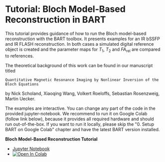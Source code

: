 # Tutorial: Bloch Model-Based Reconstruction in BART

This tutorial provides guidance of how to run the Bloch model-based reconstruction with the BART toolbox. It presents examples for an IR bSSFP and IR FLASH reconstruction. In both cases a simulated digital reference object is created and the parameter maps for $T_1$, $T_2$ and $FA_{\text{rel}}$ are compared to references.

The theoretical background of this work can be found in our manuscript titled

	Quantitative Magnetic Resonance Imaging by Nonlinear Inversion of the Bloch Equations

by Nick Scholand, Xiaoqing Wang, Volkert Roeloffs, Sebastian Rosenzweig, Martin Uecker.

The examples are interactive. You can change any part of the code in the provided jupyter-notebook. We recommend to run it on Google Colab (follow link below), because it provides all required hardware and should run out-of-the-box. If you want to run it locally, please skip the "0. Setup BART on Google Colab" chapter and have the latest BART version installed.

**Bloch Model-Based Reconstruction Tutorial**
- [Jupyter Notebook](./bart-bloch-tutorial.ipynb)
- [![Open In Colab](https://colab.research.google.com/assets/colab-badge.svg)](https://colab.research.google.com/github/mrirecon/bloch-tutorial/blob/main/bart-bloch-tutorial.ipynb)
